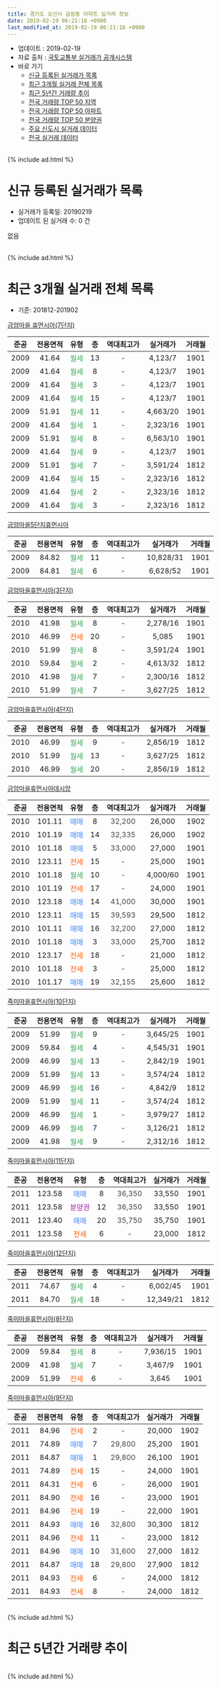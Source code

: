 ```yaml
---
title: 경기도 오산시 금암동 아파트 실거래 정보
date: 2019-02-19 06:21:16 +0900
last_modified_at: 2019-02-19 06:21:16 +0900
---
```


* 업데이트 : 2019-02-19
* 자료 출처 : [국토교통부 실거래가 공개시스템](http://rt.molit.go.kr)
* 바로 가기
    * [신규 등록된 실거래가 목록](#신규-등록된-실거래가-목록)
    * [최근 3개월 실거래 전체 목록](#최근-3개월-실거래-전체-목록)
    * [최근 5년간 거래량 추이](#최근-5년간-거래량-추이)
    * [전국 거래량 TOP 50 지역](https://inasie.github.io/apt-trade-info/최근-3개월-전국에서-가장-거래가-많이-발생한-지역)
    * [전국 거래량 TOP 50 아파트](https://inasie.github.io/apt-trade-info/최근-3개월-전국에서-가장-거래가-많이-발생한-아파트)
    * [전국 거래량 TOP 50 분양권](https://inasie.github.io/apt-trade-info/최근-3개월-전국에서-가장-거래가-많이-발생한-분양권)
    * [주요 신도시 실거래 데이터](https://inasie.github.io/apt-trade-info/주요-신도시)
    * [전국 실거래 데이터](https://inasie.github.io/apt-trade-info/전국)
<br>
{% include ad.html %}
<br>

# 신규 등록된 실거래가 목록
* 실거래가 등록일: 20190219
* 업데이트 된 실거래 수: 0 건

없음

<br>
{% include ad.html %}
<br>

# 최근 3개월 실거래 전체 목록
* 기준: 201812-201902


[금암마을 휴먼시아(7단지)](https://search.naver.com/search.naver?query=%EA%B2%BD%EA%B8%B0%EB%8F%84+%EC%98%A4%EC%82%B0%EC%8B%9C+%EA%B8%88%EC%95%94%EB%8F%99+%EA%B8%88%EC%95%94%EB%A7%88%EC%9D%84+%ED%9C%B4%EB%A8%BC%EC%8B%9C%EC%95%84%287%EB%8B%A8%EC%A7%80%29)

|준공|전용면적|유형|층|역대최고가|실거래가|거래월|
|:---:|:---:|:---:|:---:|:---:|:---:|:---:|
|2009|41.64|<span style="color:#34a853">월세</span>|13|<span style="color:#444444">-</span>|4,123/7|1901|
|2009|41.64|<span style="color:#34a853">월세</span>|8|<span style="color:#444444">-</span>|4,123/7|1901|
|2009|41.64|<span style="color:#34a853">월세</span>|3|<span style="color:#444444">-</span>|4,123/7|1901|
|2009|41.64|<span style="color:#34a853">월세</span>|15|<span style="color:#444444">-</span>|4,123/7|1901|
|2009|51.91|<span style="color:#34a853">월세</span>|11|<span style="color:#444444">-</span>|4,663/20|1901|
|2009|41.64|<span style="color:#34a853">월세</span>|1|<span style="color:#444444">-</span>|2,323/16|1901|
|2009|51.91|<span style="color:#34a853">월세</span>|8|<span style="color:#444444">-</span>|6,563/10|1901|
|2009|41.64|<span style="color:#34a853">월세</span>|9|<span style="color:#444444">-</span>|4,123/7|1901|
|2009|51.91|<span style="color:#34a853">월세</span>|7|<span style="color:#444444">-</span>|3,591/24|1812|
|2009|41.64|<span style="color:#34a853">월세</span>|15|<span style="color:#444444">-</span>|2,323/16|1812|
|2009|41.64|<span style="color:#34a853">월세</span>|2|<span style="color:#444444">-</span>|2,323/16|1812|
|2009|41.64|<span style="color:#34a853">월세</span>|3|<span style="color:#444444">-</span>|2,323/16|1812|

[금암마을5단지휴먼시아](https://search.naver.com/search.naver?query=%EA%B2%BD%EA%B8%B0%EB%8F%84+%EC%98%A4%EC%82%B0%EC%8B%9C+%EA%B8%88%EC%95%94%EB%8F%99+%EA%B8%88%EC%95%94%EB%A7%88%EC%9D%845%EB%8B%A8%EC%A7%80%ED%9C%B4%EB%A8%BC%EC%8B%9C%EC%95%84)

|준공|전용면적|유형|층|역대최고가|실거래가|거래월|
|:---:|:---:|:---:|:---:|:---:|:---:|:---:|
|2009|84.82|<span style="color:#34a853">월세</span>|11|<span style="color:#444444">-</span>|10,828/31|1901|
|2009|84.81|<span style="color:#34a853">월세</span>|6|<span style="color:#444444">-</span>|6,628/52|1901|

[금암마을휴먼시아(3단지)](https://search.naver.com/search.naver?query=%EA%B2%BD%EA%B8%B0%EB%8F%84+%EC%98%A4%EC%82%B0%EC%8B%9C+%EA%B8%88%EC%95%94%EB%8F%99+%EA%B8%88%EC%95%94%EB%A7%88%EC%9D%84%ED%9C%B4%EB%A8%BC%EC%8B%9C%EC%95%84%283%EB%8B%A8%EC%A7%80%29)

|준공|전용면적|유형|층|역대최고가|실거래가|거래월|
|:---:|:---:|:---:|:---:|:---:|:---:|:---:|
|2010|41.98|<span style="color:#34a853">월세</span>|8|<span style="color:#444444">-</span>|2,278/16|1901|
|2010|46.99|<span style="color:#ff5a00">전세</span>|20|<span style="color:#444444">-</span>|5,085|1901|
|2010|51.99|<span style="color:#34a853">월세</span>|8|<span style="color:#444444">-</span>|3,591/24|1901|
|2010|59.84|<span style="color:#34a853">월세</span>|2|<span style="color:#444444">-</span>|4,613/32|1812|
|2010|41.98|<span style="color:#34a853">월세</span>|7|<span style="color:#444444">-</span>|2,300/16|1812|
|2010|51.99|<span style="color:#34a853">월세</span>|7|<span style="color:#444444">-</span>|3,627/25|1812|

[금암마을휴먼시아(4단지)](https://search.naver.com/search.naver?query=%EA%B2%BD%EA%B8%B0%EB%8F%84+%EC%98%A4%EC%82%B0%EC%8B%9C+%EA%B8%88%EC%95%94%EB%8F%99+%EA%B8%88%EC%95%94%EB%A7%88%EC%9D%84%ED%9C%B4%EB%A8%BC%EC%8B%9C%EC%95%84%284%EB%8B%A8%EC%A7%80%29)

|준공|전용면적|유형|층|역대최고가|실거래가|거래월|
|:---:|:---:|:---:|:---:|:---:|:---:|:---:|
|2010|46.99|<span style="color:#34a853">월세</span>|9|<span style="color:#444444">-</span>|2,856/19|1812|
|2010|51.99|<span style="color:#34a853">월세</span>|13|<span style="color:#444444">-</span>|3,627/25|1812|
|2010|46.99|<span style="color:#34a853">월세</span>|20|<span style="color:#444444">-</span>|2,856/19|1812|

[금암마을휴먼시아데시앙](https://search.naver.com/search.naver?query=%EA%B2%BD%EA%B8%B0%EB%8F%84+%EC%98%A4%EC%82%B0%EC%8B%9C+%EA%B8%88%EC%95%94%EB%8F%99+%EA%B8%88%EC%95%94%EB%A7%88%EC%9D%84%ED%9C%B4%EB%A8%BC%EC%8B%9C%EC%95%84%EB%8D%B0%EC%8B%9C%EC%95%99)

|준공|전용면적|유형|층|역대최고가|실거래가|거래월|
|:---:|:---:|:---:|:---:|:---:|:---:|:---:|
|2010|101.11|<span style="color:#4285f3">매매</span>|8|<span style="color:#444444">32,200</span>|26,000|1902|
|2010|101.19|<span style="color:#4285f3">매매</span>|14|<span style="color:#444444">32,335</span>|26,000|1902|
|2010|101.18|<span style="color:#4285f3">매매</span>|5|<span style="color:#444444">33,000</span>|27,000|1901|
|2010|123.11|<span style="color:#ff5a00">전세</span>|15|<span style="color:#444444">-</span>|25,000|1901|
|2010|101.18|<span style="color:#34a853">월세</span>|10|<span style="color:#444444">-</span>|4,000/60|1901|
|2010|101.19|<span style="color:#ff5a00">전세</span>|17|<span style="color:#444444">-</span>|24,000|1901|
|2010|123.18|<span style="color:#4285f3">매매</span>|14|<span style="color:#444444">41,000</span>|30,000|1901|
|2010|123.11|<span style="color:#4285f3">매매</span>|15|<span style="color:#444444">39,593</span>|29,500|1812|
|2010|101.11|<span style="color:#4285f3">매매</span>|16|<span style="color:#444444">32,200</span>|27,000|1812|
|2010|101.18|<span style="color:#4285f3">매매</span>|3|<span style="color:#444444">33,000</span>|25,700|1812|
|2010|123.17|<span style="color:#ff5a00">전세</span>|18|<span style="color:#444444">-</span>|21,000|1812|
|2010|101.18|<span style="color:#ff5a00">전세</span>|3|<span style="color:#444444">-</span>|25,000|1812|
|2010|101.17|<span style="color:#4285f3">매매</span>|19|<span style="color:#444444">32,155</span>|25,600|1812|

[죽미마을휴먼시아(10단지)](https://search.naver.com/search.naver?query=%EA%B2%BD%EA%B8%B0%EB%8F%84+%EC%98%A4%EC%82%B0%EC%8B%9C+%EA%B8%88%EC%95%94%EB%8F%99+%EC%A3%BD%EB%AF%B8%EB%A7%88%EC%9D%84%ED%9C%B4%EB%A8%BC%EC%8B%9C%EC%95%84%2810%EB%8B%A8%EC%A7%80%29)

|준공|전용면적|유형|층|역대최고가|실거래가|거래월|
|:---:|:---:|:---:|:---:|:---:|:---:|:---:|
|2009|51.99|<span style="color:#34a853">월세</span>|9|<span style="color:#444444">-</span>|3,645/25|1901|
|2009|59.84|<span style="color:#34a853">월세</span>|4|<span style="color:#444444">-</span>|4,545/31|1901|
|2009|46.99|<span style="color:#34a853">월세</span>|13|<span style="color:#444444">-</span>|2,842/19|1901|
|2009|51.99|<span style="color:#34a853">월세</span>|13|<span style="color:#444444">-</span>|3,574/24|1812|
|2009|46.99|<span style="color:#34a853">월세</span>|16|<span style="color:#444444">-</span>|4,842/9|1812|
|2009|51.99|<span style="color:#34a853">월세</span>|11|<span style="color:#444444">-</span>|3,574/24|1812|
|2009|46.99|<span style="color:#34a853">월세</span>|1|<span style="color:#444444">-</span>|3,979/27|1812|
|2009|46.99|<span style="color:#34a853">월세</span>|7|<span style="color:#444444">-</span>|3,126/21|1812|
|2009|41.98|<span style="color:#34a853">월세</span>|9|<span style="color:#444444">-</span>|2,312/16|1812|


<script async src="//pagead2.googlesyndication.com/pagead/js/adsbygoogle.js"></script>
<!-- 기본 -->
<ins class="adsbygoogle"
     style="display:block"
     data-ad-client="ca-pub-2446590836940007"
     data-ad-slot="1659523306"
     data-ad-format="auto"
     data-full-width-responsive="true"></ins>
<script>
(adsbygoogle = window.adsbygoogle || []).push({});
</script>


[죽미마을휴먼시아(11단지)](https://search.naver.com/search.naver?query=%EA%B2%BD%EA%B8%B0%EB%8F%84+%EC%98%A4%EC%82%B0%EC%8B%9C+%EA%B8%88%EC%95%94%EB%8F%99+%EC%A3%BD%EB%AF%B8%EB%A7%88%EC%9D%84%ED%9C%B4%EB%A8%BC%EC%8B%9C%EC%95%84%2811%EB%8B%A8%EC%A7%80%29)

|준공|전용면적|유형|층|역대최고가|실거래가|거래월|
|:---:|:---:|:---:|:---:|:---:|:---:|:---:|
|2011|123.58|<span style="color:#4285f3">매매</span>|8|<span style="color:#444444">36,350</span>|33,550|1901|
|2011|123.58|<span style="color:#9C11A5">분양권</span>|12|<span style="color:#444444">36,350</span>|33,550|1901|
|2011|123.40|<span style="color:#4285f3">매매</span>|20|<span style="color:#444444">35,750</span>|35,750|1901|
|2011|123.58|<span style="color:#ff5a00">전세</span>|6|<span style="color:#444444">-</span>|23,000|1812|

[죽미마을휴먼시아(12단지)](https://search.naver.com/search.naver?query=%EA%B2%BD%EA%B8%B0%EB%8F%84+%EC%98%A4%EC%82%B0%EC%8B%9C+%EA%B8%88%EC%95%94%EB%8F%99+%EC%A3%BD%EB%AF%B8%EB%A7%88%EC%9D%84%ED%9C%B4%EB%A8%BC%EC%8B%9C%EC%95%84%2812%EB%8B%A8%EC%A7%80%29)

|준공|전용면적|유형|층|역대최고가|실거래가|거래월|
|:---:|:---:|:---:|:---:|:---:|:---:|:---:|
|2011|74.67|<span style="color:#34a853">월세</span>|4|<span style="color:#444444">-</span>|6,002/45|1901|
|2011|84.70|<span style="color:#34a853">월세</span>|18|<span style="color:#444444">-</span>|12,349/21|1812|

[죽미마을휴먼시아(8단지)](https://search.naver.com/search.naver?query=%EA%B2%BD%EA%B8%B0%EB%8F%84+%EC%98%A4%EC%82%B0%EC%8B%9C+%EA%B8%88%EC%95%94%EB%8F%99+%EC%A3%BD%EB%AF%B8%EB%A7%88%EC%9D%84%ED%9C%B4%EB%A8%BC%EC%8B%9C%EC%95%84%288%EB%8B%A8%EC%A7%80%29)

|준공|전용면적|유형|층|역대최고가|실거래가|거래월|
|:---:|:---:|:---:|:---:|:---:|:---:|:---:|
|2009|59.84|<span style="color:#34a853">월세</span>|8|<span style="color:#444444">-</span>|7,936/15|1901|
|2009|41.98|<span style="color:#34a853">월세</span>|7|<span style="color:#444444">-</span>|3,467/9|1901|
|2009|51.99|<span style="color:#ff5a00">전세</span>|6|<span style="color:#444444">-</span>|3,645|1901|

[죽미마을휴먼시아(9단지)](https://search.naver.com/search.naver?query=%EA%B2%BD%EA%B8%B0%EB%8F%84+%EC%98%A4%EC%82%B0%EC%8B%9C+%EA%B8%88%EC%95%94%EB%8F%99+%EC%A3%BD%EB%AF%B8%EB%A7%88%EC%9D%84%ED%9C%B4%EB%A8%BC%EC%8B%9C%EC%95%84%289%EB%8B%A8%EC%A7%80%29)

|준공|전용면적|유형|층|역대최고가|실거래가|거래월|
|:---:|:---:|:---:|:---:|:---:|:---:|:---:|
|2011|84.96|<span style="color:#ff5a00">전세</span>|2|<span style="color:#444444">-</span>|20,000|1902|
|2011|74.89|<span style="color:#4285f3">매매</span>|7|<span style="color:#444444">29,800</span>|25,200|1901|
|2011|84.87|<span style="color:#4285f3">매매</span>|1|<span style="color:#444444">29,800</span>|26,100|1901|
|2011|74.89|<span style="color:#ff5a00">전세</span>|15|<span style="color:#444444">-</span>|24,000|1901|
|2011|84.31|<span style="color:#ff5a00">전세</span>|6|<span style="color:#444444">-</span>|26,000|1901|
|2011|84.90|<span style="color:#ff5a00">전세</span>|16|<span style="color:#444444">-</span>|23,000|1901|
|2011|84.96|<span style="color:#ff5a00">전세</span>|19|<span style="color:#444444">-</span>|22,000|1901|
|2011|84.93|<span style="color:#4285f3">매매</span>|16|<span style="color:#444444">32,800</span>|30,300|1812|
|2011|84.96|<span style="color:#ff5a00">전세</span>|11|<span style="color:#444444">-</span>|23,000|1812|
|2011|84.96|<span style="color:#4285f3">매매</span>|10|<span style="color:#444444">31,600</span>|27,000|1812|
|2011|84.87|<span style="color:#4285f3">매매</span>|18|<span style="color:#444444">29,800</span>|27,900|1812|
|2011|84.93|<span style="color:#ff5a00">전세</span>|6|<span style="color:#444444">-</span>|24,000|1812|
|2011|84.93|<span style="color:#ff5a00">전세</span>|8|<span style="color:#444444">-</span>|24,000|1812|


<br>
{% include ad.html %}
<br>

# 최근 5년간 거래량 추이


<div style="width:100%;">
    <canvas id="deal_progress" height="200"></canvas>
</div>

<script>
new Chart(document.getElementById("deal_progress"), {
    type: 'line',
    data: {
        labels: ['201402','201403','201404','201405','201406','201407','201408','201409','201410','201411','201412','201501','201502','201503','201504','201505','201506','201507','201508','201509','201510','201511','201512','201601','201602','201603','201604','201605','201606','201607','201608','201609','201610','201611','201612','201701','201702','201703','201704','201705','201706','201707','201708','201709','201710','201711','201712','201801','201802','201803','201804','201805','201806','201807','201808','201809','201810','201811','201812','201901','201902'],
        datasets: [{
            label: '매매',
            pointRadius: 1,
            data: [9, 13, 15, 17, 9, 10, 23, 15, 20, 12, 12, 9, 7, 9, 10, 8, 13, 8, 14, 10, 15, 30, 29, 15, 19, 31, 24, 27, 33, 39, 35, 25, 37, 14, 30, 6, 9, 11, 11, 11, 25, 9, 10, 14, 8, 10, 7, 14, 13, 8, 9, 8, 12, 17, 12, 11, 11, 15, 7, 7, 2],
            borderColor: "rgba(255, 201, 14, 1)",
            backgroundColor: "rgba(255, 201, 14, 0.5)",
            fill: false,
            lineTension: 0
        },{
            label: '전월세',
            pointRadius: 1,
            data: [37, 39, 15, 17, 53, 52, 21, 36, 22, 35, 47, 26, 20, 16, 24, 30, 17, 31, 24, 34, 33, 51, 87, 28, 19, 31, 16, 14, 62, 44, 20, 30, 24, 19, 35, 20, 24, 21, 20, 37, 17, 16, 19, 36, 25, 40, 66, 25, 31, 21, 26, 21, 29, 43, 26, 34, 22, 26, 23, 27, 1],
            borderColor: "rgba(0, 141, 185, 1)",
            backgroundColor: "rgba(0, 141, 185, 0.5)",
            fill: false,
            lineTension: 0
        }
        ]
    },
    options: {
        responsive: true,
        title: {
            display: false
        },
        tooltips: {
            mode: 'index',
            intersect: false
        },
        hover: {
            mode: 'nearest',
            intersect: true
        },
        scales: {
            xAxes: [{
                display: true,
                scaleLabel: {
                    display: true,
                    labelString: '년/월'
                }
            }],
            yAxes: [{
                display: true,
                ticks: {
                    suggestedMin: 0,
                },
                scaleLabel: {
                    display: true,
                    labelString: '실거래 수'
                }
            }]
        }
    }
});

</script>


<br>
{% include ad.html %}
<br>

